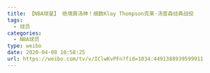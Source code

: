 ```yaml
---
title: 【NBA球星】 绝境靠汤神！细数Klay Thompson克莱·汤普森经典战役
tags:
  - 球员
categories:
  - NBA球员
type: weibo
date: 2020-04-08 10:58:25
url: https://weibo.com/tv/v/IClwKvPFn?fid=1034:4491388939599911
---
```


<!-- more -->